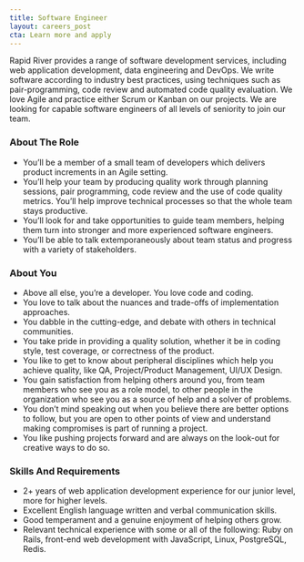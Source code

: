 ```yaml
---
title: Software Engineer
layout: careers_post
cta: Learn more and apply
---
```


Rapid River provides a range of software development services, including web application development, data engineering and DevOps. We write software according to industry best practices, using techniques such as pair-programming, code review and automated code quality evaluation. We love Agile and practice either Scrum or Kanban on our projects. We are looking for capable software engineers of all levels of seniority to join our team.

### About The Role

* You’ll be a member of a small team of developers which delivers product increments in an Agile setting.
* You’ll help your team by producing quality work through planning sessions, pair programming, code review and the use of code quality metrics. You’ll help improve technical processes so that the whole team stays productive.
* You’ll look for and take opportunities to guide team members, helping them turn into stronger and more experienced software engineers.
* You’ll be able to talk extemporaneously about team status and progress with a variety of stakeholders.

### About You

* Above all else, you’re a developer. You love code and coding.
* You love to talk about the nuances and trade-offs of implementation approaches.
* You dabble in the cutting-edge, and debate with others in technical communities.
* You take pride in providing a quality solution, whether it be in coding style, test coverage, or correctness of the product.
* You like to get to know about peripheral disciplines which help you achieve quality, like QA, Project/Product Management, UI/UX Design.
* You gain satisfaction from helping others around you, from team members who see you as a role model, to other people in the organization who see you as a source of help and a solver of problems.
* You don’t mind speaking out when you believe there are better options to follow, but you are open to other points of view and understand making compromises is part of running a project.
* You like pushing projects forward and are always on the look-out for creative ways to do so.

### Skills And Requirements

* 2+ years of web application development experience for our junior level, more for higher levels.
* Excellent English language written and verbal communication skills.
* Good temperament and a genuine enjoyment of helping others grow.
* Relevant technical experience with some or all of the following: Ruby on Rails, front-end web development with JavaScript, Linux, PostgreSQL, Redis.
